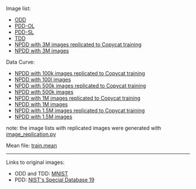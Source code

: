 Image list:<br>
* [ODD](OD.txt.7z)
* [PDD-OL](PD_OL.txt.7z)
* [PDD-SL](PD_SL.txt.7z)
* [TDD](TD.txt.7z)
* [NPDD with 3M images replicated to Copycat training](NPD_SL-aug.txt.7z)
* [NPDD with 3M images](NPD_SL.txt.7z)

Data Curve:<br>
* [NPDD with 100k images replicated to Copycat training](NPD_SL-0.1mi-aug.txt.7z)
* [NPDD with 100l images](NPD_SL-0.1mi.txt.7z)
* [NPDD with 500k images replicated to Copycat training](NPD_SL-0.5mi-aug.txt.7z)
* [NPDD with 500k images](NPD_SL-0.5mi.txt.7z)
* [NPDD with 1M images replicated to Copycat training](NPD_SL-1.0mi-aug.txt.7z)
* [NPDD with 1M images](NPD_SL-1.0mi.txt.7z)
* [NPDD with 1.5M images replicated to Copycat training](NPD_SL-1.5mi-aug.txt.7z)
* [NPDD with 1.5M images](NPD_SL-1.5mi.txt.7z)

note: the image lists with replicated images were generated with [image_replication.py](../../scripts/image_replication.py) 

Mean file: [train.mean](train.mean)

<hr>
Links to original images:

* ODD and TDD: [MNIST](http://yann.lecun.com/exdb/mnist/)
* PDD: [NIST's Special Database 19](http://doi.org/10.18434/T4H01C)
